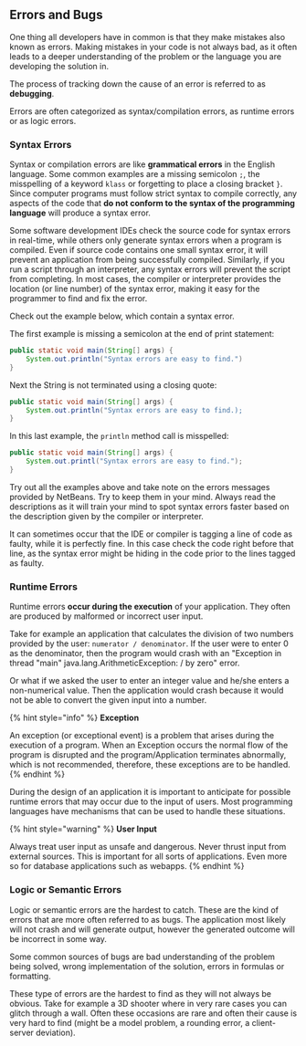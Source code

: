 ## Errors and Bugs

One thing all developers have in common is that they make mistakes also known as errors. Making mistakes in your code is not always bad, as it often leads to a deeper understanding of the problem or the language you are developing the solution in.

The process of tracking down the cause of an error is referred to as **debugging**.

Errors are often categorized as syntax/compilation errors, as runtime errors or as logic errors.

### Syntax Errors

Syntax or compilation errors are like **grammatical errors** in the English language. Some common examples are a missing semicolon `;`, the misspelling of a keyword `klass` or forgetting to place a closing bracket `}`. Since computer programs must follow strict syntax to compile correctly, any aspects of the code that **do not conform to the syntax of the programming language** will produce a syntax error.

Some software development IDEs check the source code for syntax errors in real-time, while others only generate syntax errors when a program is compiled. Even if source code contains one small syntax error, it will prevent an application from being successfully compiled. Similarly, if you run a script through an interpreter, any syntax errors will prevent the script from completing. In most cases, the compiler or interpreter provides the location (or line number) of the syntax error, making it easy for the programmer to find and fix the error.

Check out the example below, which contain a syntax error.

The first example is missing a semicolon at the end of print statement:

```java
public static void main(String[] args) {
    System.out.println("Syntax errors are easy to find.")
}
```

Next the String is not terminated using a closing quote:

```java
public static void main(String[] args) {
    System.out.println("Syntax errors are easy to find.);
}
```

In this last example, the `println` method call is misspelled:

```java
public static void main(String[] args) {
    System.out.printl("Syntax errors are easy to find.");
}
```

Try out all the examples above and take note on the errors messages provided by NetBeans. Try to keep them in your mind. Always read the descriptions as it will train your mind to spot syntax errors faster based on the description given by the compiler or interpreter.

It can sometimes occur that the IDE or compiler is tagging a line of code as faulty, while it is perfectly fine. In this case check the code right before that line, as the syntax error might be hiding in the code prior to the lines tagged as faulty.

### Runtime Errors

Runtime errors **occur during the execution** of your application. They often are produced by malformed or incorrect user input.

Take for example an application that calculates the division of two numbers provided by the user: `numerator / denominator`. If the user were to enter 0 as the denominator, then the program would crash with an "Exception in thread "main" java.lang.ArithmeticException: / by zero" error.

Or what if we asked the user to enter an integer value and he/she enters a non-numerical value. Then the application would crash because it would not be able to convert the given input into a number.

{% hint style="info" %}
**Exception**

An exception (or exceptional event) is a problem that arises during the execution of a program. When an Exception occurs the normal flow of the program is disrupted and the program/Application terminates abnormally, which is not recommended, therefore, these exceptions are to be handled.
{% endhint %}

During the design of an application it is important to anticipate for possible runtime errors that may occur due to the input of users. Most programming languages have mechanisms that can be used to handle these situations.

{% hint style="warning" %}
**User Input**

Always treat user input as unsafe and dangerous. Never thrust input from external sources. This is important for all sorts of applications. Even more so for database applications such as webapps.
{% endhint %}

### Logic or Semantic Errors

Logic or semantic errors are the hardest to catch. These are the kind of errors that are more often referred to as bugs. The application most likely will not crash and will generate output, however the generated outcome will be incorrect in some way.

Some common sources of bugs are bad understanding of the problem being solved, wrong implementation of the solution, errors in formulas or formatting.

These type of errors are the hardest to find as they will not always be obvious. Take for example a 3D shooter where in very rare cases you can glitch through a wall. Often these occasions are rare and often their cause is very hard to find (might be a model problem, a rounding error, a client-server deviation).
